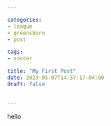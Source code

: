 ```yaml
---

categories:
- league
- greensboro 
- post

tags: 
- soccer

title: "My First Post"
date: 2023-05-07T14:57:17-04:00
draft: false


---
```



hello

